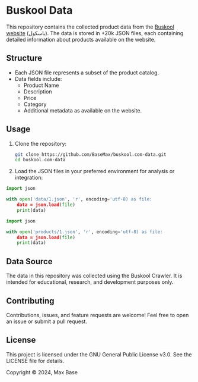 # Buskool Data

This repository contains the collected product data from the [Buskool website](http://www.buskool.com/) (باسکول). The data is stored in +20k JSON files, each containing detailed information about products available on the website.

## Structure
- Each JSON file represents a subset of the product catalog.
- Data fields include:
  - Product Name
  - Description
  - Price
  - Category
  - Additional metadata as available on the website.

## Usage

1. Clone the repository:
   ```bash
   git clone https://github.com/BaseMax/buskool.com-data.git
   cd buskool.com-data
   ```

2. Load the JSON files in your preferred environment for analysis or integration:
  ```python
  import json
  
  with open('data/1.json', 'r', encoding='utf-8) as file:
      data = json.load(file)
      print(data)
  ```

  ```python
  import json
  
  with open('products/1.json', 'r', encoding='utf-8) as file:
      data = json.load(file)
      print(data)
  ```
## Data Source

The data in this repository was collected using the Buskool Crawler. It is intended for educational, research, and development purposes only.

## Contributing

Contributions, issues, and feature requests are welcome! Feel free to open an issue or submit a pull request.

## License

This project is licensed under the GNU General Public License v3.0. See the LICENSE file for details.

Copyright © 2024, Max Base
